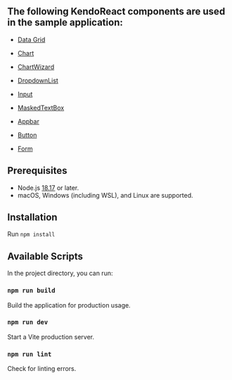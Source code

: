 ## The following KendoReact components are used in the sample application:

- [Data Grid](https://www.telerik.com/kendo-react-ui/components/grid/)

- [Chart](https://www.telerik.com/kendo-react-ui/components/chart/)

- [ChartWizard](https://www.telerik.com/kendo-react-ui/components/chart-wizard)

- [DropdownList](https://www.telerik.com/kendo-react-ui/components/dropdowns/dropdownlist)

- [Input](https://www.telerik.com/kendo-react-ui/components/inputs/input)

- [MaskedTextBox](https://www.telerik.com/kendo-react-ui/components/inputs/maskedtextbox)

- [Appbar](https://www.telerik.com/kendo-react-ui/components/layout/appbar)

- [Button](https://www.telerik.com/kendo-react-ui/components/buttons/button)

- [Form](https://www.telerik.com/kendo-react-ui/components/form)

## Prerequisites

- Node.js [18.17](https://nodejs.org/en) or later.
- macOS, Windows (including WSL), and Linux are supported.

## Installation

Run `npm install`

## Available Scripts
In the project directory, you can run:

### `npm run build`
Build the application for production usage.

### `npm run dev`
Start a Vite production server.

### `npm run lint`
Check for linting errors.
